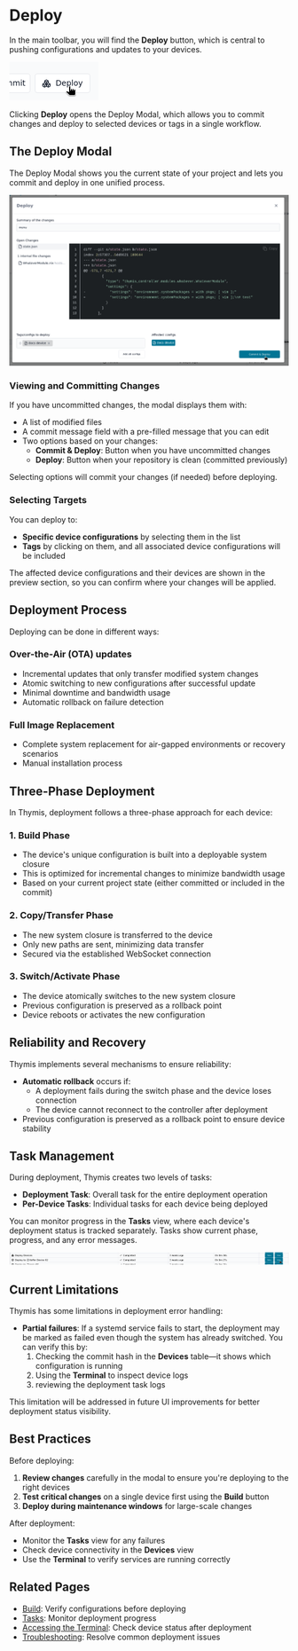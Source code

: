 # Deploy

In the main toolbar, you will find the **Deploy** button, which is central to pushing configurations and updates to your devices.

![Deploy Button](./deploy-button.png)

Clicking **Deploy** opens the Deploy Modal, which allows you to commit changes and deploy to selected devices or tags in a single workflow.

## The Deploy Modal

The Deploy Modal shows you the current state of your project and lets you commit and deploy in one unified process.

![Deploy Modal](./deploy-modal.png)

### Viewing and Committing Changes

If you have uncommitted changes, the modal displays them with:
- A list of modified files
- A commit message field with a pre-filled message that you can edit
- Two options based on your changes:
  - **Commit & Deploy**: Button when you have uncommitted changes
  - **Deploy**: Button when your repository is clean (committed previously)

Selecting options will commit your changes (if needed) before deploying.

### Selecting Targets

You can deploy to:
- **Specific device configurations** by selecting them in the list
- **Tags** by clicking on them, and all associated device configurations will be included

The affected device configurations and their devices are shown in the preview section, so you can confirm where your changes will be applied.

## Deployment Process

Deploying can be done in different ways:

### Over-the-Air (OTA) updates
- Incremental updates that only transfer modified system changes
- Atomic switching to new configurations after successful update
- Minimal downtime and bandwidth usage
- Automatic rollback on failure detection

### Full Image Replacement
- Complete system replacement for air-gapped environments or recovery scenarios
- Manual installation process

## Three-Phase Deployment
In Thymis, deployment follows a three-phase approach for each device:

### 1. Build Phase
- The device's unique configuration is built into a deployable system closure
- This is optimized for incremental changes to minimize bandwidth usage
- Based on your current project state (either committed or included in the commit)

### 2. Copy/Transfer Phase
- The new system closure is transferred to the device
- Only new paths are sent, minimizing data transfer
- Secured via the established WebSocket connection

### 3. Switch/Activate Phase
- The device atomically switches to the new system closure
- Previous configuration is preserved as a rollback point
- Device reboots or activates the new configuration

## Reliability and Recovery

Thymis implements several mechanisms to ensure reliability:

- **Automatic rollback** occurs if:
  - A deployment fails during the switch phase and the device loses connection
  - The device cannot reconnect to the controller after deployment
- Previous configuration is preserved as a rollback point to ensure device stability

## Task Management

During deployment, Thymis creates two levels of tasks:

- **Deployment Task**: Overall task for the entire deployment operation
- **Per-Device Tasks**: Individual tasks for each device being deployed

You can monitor progress in the **Tasks** view, where each device's deployment status is tracked separately. Tasks show current phase, progress, and any error messages.

![Deployment Tasks](./deployment-tasks.png)

## Current Limitations

Thymis has some limitations in deployment error handling:

- **Partial failures**: If a systemd service fails to start, the deployment may be marked as failed even though the system has already switched. You can verify this by:
  1. Checking the commit hash in the **Devices** table—it shows which configuration is running
  2. Using the **Terminal** to inspect device logs
  3. reviewing the deployment task logs

This limitation will be addressed in future UI improvements for better deployment status visibility.

## Best Practices

Before deploying:
1. **Review changes** carefully in the modal to ensure you're deploying to the right devices
2. **Test critical changes** on a single device first using the **Build** button
3. **Deploy during maintenance windows** for large-scale changes

After deployment:
- Monitor the **Tasks** view for any failures
- Check device connectivity in the **Devices** view
- Use the **Terminal** to verify services are running correctly

## Related Pages

- [Build](build.md): Verify configurations before deploying
- [Tasks](tasks.md): Monitor deployment progress
- [Accessing the Terminal](../../device-lifecycle/ssh-terminal.md): Check device status after deployment
- [Troubleshooting](../../device-lifecycle/troubleshooting.md): Resolve common deployment issues
